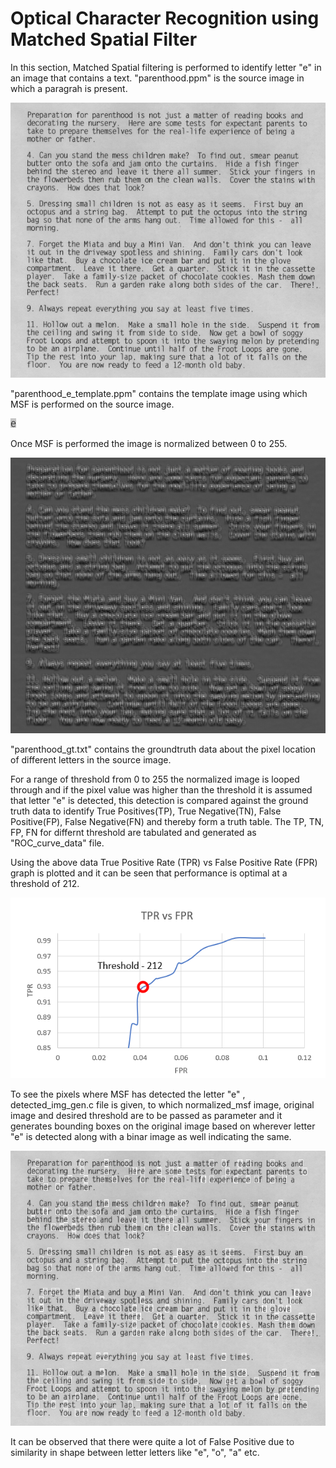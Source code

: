 # Optical Character Recognition using Matched Spatial Filter

In this section, Matched Spatial filtering is performed to identify letter "e" in an image that contains a text.
"parenthood.ppm" is the source image in which a paragrah is present. 

![](images/parenthood.png)

"parenthood_e_template.ppm" contains the template image using which MSF is performed on the source image.

![](images/parenthood_e_template.png)

Once MSF is performed the image is normalized between 0 to 255.

![](images/normalized_msf.png)

"parenthood_gt.txt" contains the groundtruth data about the pixel location of different letters in the source image.

For a range of threshold from 0 to 255 the normalized image is looped through and if the pixel value was higher than the threshold it is assumed that letter "e" is detected, this detection is compared against the ground truth data to identify True Positives(TP), True Negative(TN), False Positive(FP), False Negative(FN) and thereby form a truth table.
The TP, TN, FP, FN for differnt threshold are tabulated and generated as "ROC_curve_data" file.

Using the above data True Positive Rate (TPR) vs False Positive Rate (FPR) graph is plotted and it can be seen that performance is optimal at a threshold of 212.

![](images/roc_curve.png)

To see the pixels where MSF has detected the letter "e" , detected_img_gen.c file is given, to which normalized_msf image, original image and desired threshold are to be passed as parameter and it generates bounding boxes on the original image based on wherever letter "e" is detected along with a binar image as well indicating the same.

![](images/det_img_threshold.png)

It can be observed that there were quite a lot of False Positive due to similarity in shape between letter letters like "e", "o", "a" etc.



